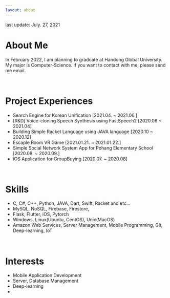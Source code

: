 ```yaml
---
layout: about 
---
```


last update: July. 27, 2021

# About Me
In February 2022, I am planning to graduate at Handong Global University. 
My major is Computer-Science.
If you want to contact with me, please send me email.

<br/>

# Project Experiences
* Search Engine for Korean Unification [2021.04. ~ 2021.06.]
* [R&D] Voice-cloning Speech Synthesis using FastSpeech2 [2020.08 ~ 2021.04]
* Building Simple Racket Language using JAVA language [2020.10 ~ 2020.12]
* Escaple Room VR Game [2021.01.21. ~ 2021.01.22.]
* Simple Social Network System App for Pohang Elementary School [2020.08. ~ 2020.09.]
* iOS Application for GroupBuying [2020.07. ~ 2020.08]

<br/>

# Skills
* C, C#, C++, Python, JAVA, Dart, Swift, Racket  and etc...
* MySQL, NoSQL, Firebase, Firestore, 
* Flask, Flutter, iOS, Pytorch
* Windows, Linux(Ubuntu, CentOS), Unix(MacOS)
* Amazon Web Services, Server Management, Mobile Programming, Git, Deep-learning, IoT

<br/>

# Interests
* Mobile Application Development
* Server, Database Management
* Deep-learning
*

